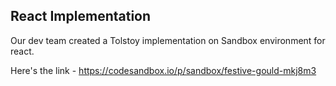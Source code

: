 ## React Implementation

Our dev team created a Tolstoy implementation on Sandbox environment for react.

Here's the link - https://codesandbox.io/p/sandbox/festive-gould-mkj8m3
